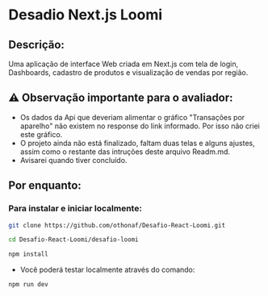 # Desadio Next.js Loomi

## Descrição:

Uma aplicação de interface Web criada em Next.js com tela de login, Dashboards, cadastro de produtos e visualização de vendas por região.

## :warning: Observação importante para o avaliador:

* Os dados da Api que deveriam alimentar o gráfico "Transações por aparelho" não existem no response do link informado. Por isso não criei este gráfico.
* O projeto ainda não está finalizado, faltam duas telas e alguns ajustes, assim como o restante das intruções deste arquivo Readm.md.
* Avisarei quando tiver concluído.

## Por enquanto:

### Para instalar e iniciar localmente:

```bash
git clone https://github.com/othonaf/Desafio-React-Loomi.git

cd Desafio-React-Loomi/desafio-loomi

npm install
```

* Você poderá testar localmente através do comando:

```bash
npm run dev
```

